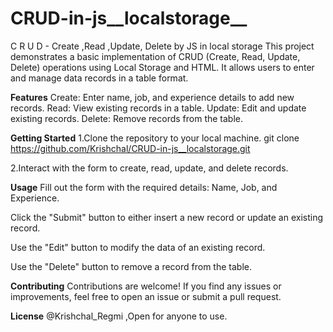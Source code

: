 # CRUD-in-js__localstorage__
C R U D -   Create ,Read ,Update, Delete  by JS in local storage
This project demonstrates a basic implementation of CRUD (Create, Read, Update, Delete) operations using Local Storage and HTML. It allows users to enter and manage data records in a table format.

__Features__
Create: Enter name, job, and experience details to add new records.
Read: View existing records in a table.
Update: Edit and update existing records.
Delete: Remove records from the table.

__Getting Started__
1.Clone the repository to your local machine.
git clone https://github.com/Krishchal/CRUD-in-js__localstorage.git

2.Interact with the form to create, read, update, and delete records.

__Usage__
Fill out the form with the required details: Name, Job, and Experience.

Click the "Submit" button to either insert a new record or update an existing record.

Use the "Edit" button to modify the data of an existing record.

Use the "Delete" button to remove a record from the table.

__Contributing__
Contributions are welcome! If you find any issues or improvements, feel free to open an issue or submit a pull request.

__License__
 @Krishchal_Regmi  ,Open for anyone to use.

